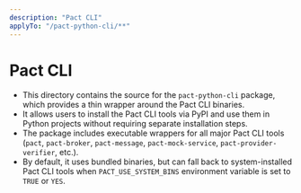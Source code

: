 ```yaml
---
description: "Pact CLI"
applyTo: "/pact-python-cli/**"
---
```


# Pact CLI

-   This directory contains the source for the `pact-python-cli` package, which provides a thin wrapper around the Pact CLI binaries.
-   It allows users to install the Pact CLI tools via PyPI and use them in Python projects without requiring separate installation steps.
-   The package includes executable wrappers for all major Pact CLI tools (`pact`, `pact-broker`, `pact-message`, `pact-mock-service`, `pact-provider-verifier`, etc.).
-   By default, it uses bundled binaries, but can fall back to system-installed Pact CLI tools when `PACT_USE_SYSTEM_BINS` environment variable is set to `TRUE` or `YES`.
